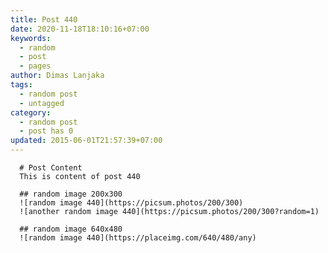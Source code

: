 ```yaml
---
title: Post 440
date: 2020-11-18T18:10:16+07:00
keywords:
  - random
  - post
  - pages
author: Dimas Lanjaka
tags:
  - random post
  - untagged
category:
  - random post
  - post has 0
updated: 2015-06-01T21:57:39+07:00
---
```


      # Post Content
      This is content of post 440

      ## random image 200x300
      ![random image 440](https://picsum.photos/200/300)
      ![another random image 440](https://picsum.photos/200/300?random=1)

      ## random image 640x480
      ![random image 440](https://placeimg.com/640/480/any)
      